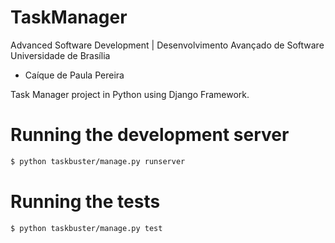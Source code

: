# TaskManager
Advanced Software Development | Desenvolvimento Avançado de Software
Universidade de Brasília
* Caíque de Paula Pereira

Task Manager project in Python using Django Framework.

# Running the development server

```bash
$ python taskbuster/manage.py runserver
```

# Running the tests

```bash
$ python taskbuster/manage.py test
```
